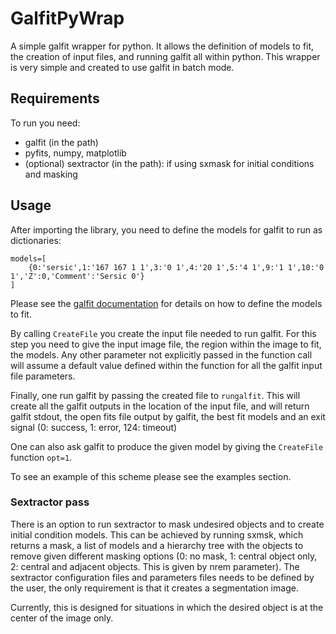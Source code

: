 # GalfitPyWrap

A simple galfit wrapper for python. It allows the definition of models to fit, the creation of input files, and running galfit all within python. This wrapper is very simple and created to use galfit in batch mode.

## Requirements

To run you need:

* galfit (in the path)
* pyfits, numpy, matplotlib 
* (optional) sextractor (in the path): if using sxmask for initial conditions and masking

## Usage

After importing the library, you need to define the models for galfit to run as dictionaries:

```
models=[
	{0:'sersic',1:'167 167 1 1',3:'0 1',4:'20 1',5:'4 1',9:'1 1',10:'0 1','Z':0,'Comment':'Sersic 0'}
]
```

Please see the [galfit documentation](https://users.obs.carnegiescience.edu/peng/work/galfit/README.pdf) for details on how to define the models to fit.

By calling `CreateFile` you create the input file needed to run galfit. For this step you need to give the input image file, the region within the image to fit, the models. Any other parameter not explicitly passed in the function call will assume a default value defined within the function for all the galfit input file parameters.

Finally, one run galfit by passing the created file to `rungalfit`. This will create all the galfit outputs in the location of the input file, and will return galfit stdout, the open fits file output by galfit, the best fit models and an exit signal (0: success, 1: error, 124: timeout)

One can also ask galfit to produce the given model by giving the `CreateFile` function `opt=1`.

To see an example of this scheme please see the examples section.

### Sextractor pass

There is an option to run sextractor to mask undesired objects and to create initial condition models. This can be achieved by running sxmsk, which returns a mask, a list of models and a hierarchy tree with the objects to remove given different masking options (0: no mask, 1: central object only, 2: central and adjacent objects. This is given by nrem parameter). The sextractor configuration files and parameters files needs to be defined by the user, the only requirement is that it creates a segmentation image.

Currently, this is designed for situations in which the desired object is at the center of the image only.